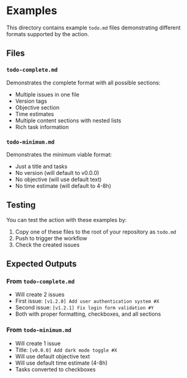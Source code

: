 # Examples

This directory contains example `todo.md` files demonstrating different formats supported by the action.

## Files

### `todo-complete.md`

Demonstrates the complete format with all possible sections:

- Multiple issues in one file
- Version tags
- Objective section
- Time estimates
- Multiple content sections with nested lists
- Rich task information

### `todo-minimum.md`

Demonstrates the minimum viable format:

- Just a title and tasks
- No version (will default to v0.0.0)
- No objective (will use default text)
- No time estimate (will default to 4-8h)

## Testing

You can test the action with these examples by:

1. Copy one of these files to the root of your repository as `todo.md`
2. Push to trigger the workflow
3. Check the created issues

## Expected Outputs

### From `todo-complete.md`

- Will create 2 issues
- First issue: `[v1.2.0] Add user authentication system #X`
- Second issue: `[v1.2.1] Fix login form validation #Y`
- Both with proper formatting, checkboxes, and all sections

### From `todo-minimum.md`

- Will create 1 issue
- Title: `[v0.0.0] Add dark mode toggle #X`
- Will use default objective text
- Will use default time estimate (4-8h)
- Tasks converted to checkboxes

